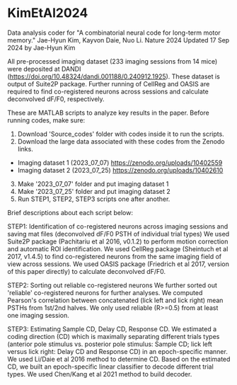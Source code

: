 # KimEtAl2024
Data analysis coder for "A combinatorial neural code for long-term motor memory." Jae-Hyun Kim, Kayvon Daie, Nuo Li. Nature 2024
Updated 17 Sep 2024 by Jae-Hyun Kim

All pre-processed imaging dataset (233 imaging sessions from 14 mice) were deposited at DANDI (https://doi.org/10.48324/dandi.001188/0.240912.1925).
These dataset is output of Suite2P package. Further running of CellReg and OASIS are required to find co-registered neurons across sessions and calculate deconvolved dF/F0, respectively.

These are MATLAB scripts to analyze key results in the paper. 
Before running codes, make sure:
1. Download 'Source_codes' folder with codes inside it to run the scripts.
2. Download the large data associated with these codes from the Zenodo links.
- Imaging dataset 1 (2023_07_07) https://zenodo.org/uploads/10402559
- Imaging dataset 2 (2023_07_25) https://zenodo.org/uploads/10402610
3. Make '2023_07_07' folder and put imaging dataset 1
4. Make '2023_07_25' folder and put imaging dataset 2
5. Run STEP1, STEP2, STEP3 scripts one after another.

Brief descriptions about each script below:

STEP1: Identification of co-registered neurons across imaging sessions and saving mat files (deconvolved dF/F0 PSTH of individual trial types) 
We used Suite2P package (Pachitariu et al 2016, v0.1.2) to perform motion correction and automatic ROI identification.
We used CellReg package (Sheintuch et al 2017, v1.4.5) to find co-registered neurons from the same imaging field of view across sessions.
We used OASIS package (Friedrich et al 2017, version of this paper directly) to calculate deconvolved dF/F0.

STEP2: Sorting out reliable co-registered neurons
We further sorted out 'reliable' co-registered neurons for further analyses. We computed Pearson's correlation between concatenated (lick left and lick right) mean PSTHs from 1st/2nd halves. We only used reliable (R>=0.5) from at least one imaging session. 

STEP3: Estimating Sample CD, Delay CD, Response CD.
We estimated a coding direction (CD) which is maximally separating different trials types (anterior pole stimulus vs. posterior pole stimulus: Sample CD; lick left versus lick right: Delay CD and Response CD) in an epoch-specific manner. We used Li/Daie et al 2016 method to determine CD.
Based on the estimated CD, we built an epoch-specific linear classifier to decode different trial types. We used Chen/Kang et al 2021 method to build decoder.


